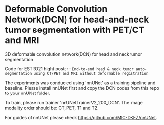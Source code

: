 # Deformable Convolution Network(DCN) for head-and-neck tumor segmentation with PET/CT and MRI
3D deformable convolution network(DCN) for head and neck tumor segmentation

Code for ESTRO21 hight poster : 
```End-to-end head & neck tumor auto-segmentation using CT/PET and MRI without deformable registration```

The experiments was conducted using 'nnUNet' as a training pipeline and baseline. Please install nnUNet first and copy the DCN codes from this repo to your nnUNet folder.

To train, please run trainer 'nnUNetTrainerV2_200_DCN'. The image modality order should be: CT, PET, T1 and T2. 

For guides of nnUNet please check https://github.com/MIC-DKFZ/nnUNet.
